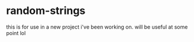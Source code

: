 # random-strings
this is for use in a new project i've been working on.
will be useful at some point lol
